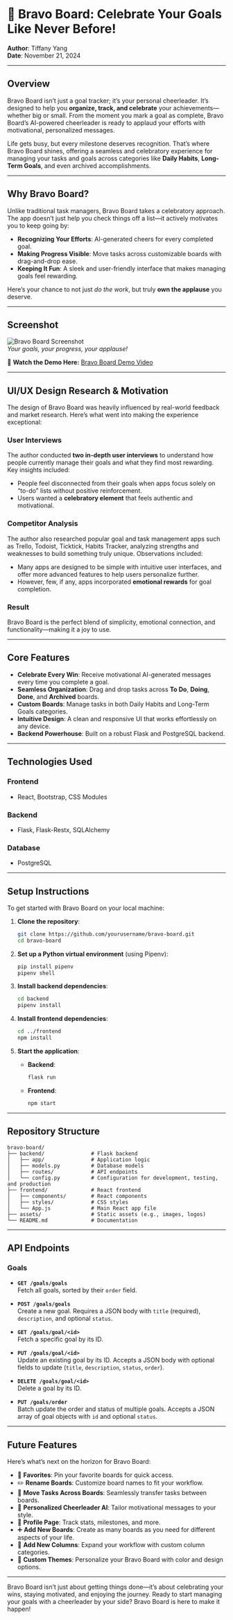 # 🎉 Bravo Board: Celebrate Your Goals Like Never Before!

**Author**: Tiffany Yang  
**Date**: November 21, 2024

---

## **Overview**

Bravo Board isn’t just a goal tracker; it’s your personal cheerleader. It’s designed to help you **organize, track, and celebrate** your achievements—whether big or small. From the moment you mark a goal as complete, Bravo Board’s AI-powered cheerleader is ready to applaud your efforts with motivational, personalized messages.

Life gets busy, but every milestone deserves recognition. That’s where Bravo Board shines, offering a seamless and celebratory experience for managing your tasks and goals across categories like **Daily Habits**, **Long-Term Goals**, and even archived accomplishments.

---

## **Why Bravo Board?**

Unlike traditional task managers, Bravo Board takes a celebratory approach. The app doesn’t just help you check things off a list—it actively motivates you to keep going by:

- **Recognizing Your Efforts**: AI-generated cheers for every completed goal.
- **Making Progress Visible**: Move tasks across customizable boards with drag-and-drop ease.
- **Keeping It Fun**: A sleek and user-friendly interface that makes managing goals feel rewarding.

Here’s your chance to not just _do the work_, but truly **own the applause** you deserve.

---

## **Screenshot**

![Bravo Board Screenshot](./assets/bravo_board_screenshot.png)  
_Your goals, your progress, your applause!_

🎥 **Watch the Demo Here:** [Bravo Board Demo Video](https://youtu.be/8_BS6H5Zn-I)

---

## **UI/UX Design Research & Motivation**

The design of Bravo Board was heavily influenced by real-world feedback and market research. Here’s what went into making the experience exceptional:

### **User Interviews**

The author conducted **two in-depth user interviews** to understand how people currently manage their goals and what they find most rewarding. Key insights included:

- People feel disconnected from their goals when apps focus solely on “to-do” lists without positive reinforcement.
- Users wanted a **celebratory element** that feels authentic and motivational.

### **Competitor Analysis**

The author also researched popular goal and task management apps such as Trello, Todoist, Ticktick, Habits Tracker, analyzing strengths and weaknesses to build something truly unique. Observations included:

- Many apps are designed to be simple with intuitive user interfaces, and offer more advanced features to help users personalize further.
- However, few, if any, apps incorporated **emotional rewards** for goal completion.

### **Result**

Bravo Board is the perfect blend of simplicity, emotional connection, and functionality—making it a joy to use.

---

## **Core Features**

- **Celebrate Every Win**: Receive motivational AI-generated messages every time you complete a goal.
- **Seamless Organization**: Drag and drop tasks across **To Do**, **Doing**, **Done**, and **Archived** boards.
- **Custom Boards**: Manage tasks in both Daily Habits and Long-Term Goals categories.
- **Intuitive Design**: A clean and responsive UI that works effortlessly on any device.
- **Backend Powerhouse**: Built on a robust Flask and PostgreSQL backend.

---

## **Technologies Used**

### **Frontend**

- React, Bootstrap, CSS Modules

### **Backend**

- Flask, Flask-Restx, SQLAlchemy

### **Database**

- PostgreSQL

---

## **Setup Instructions**

To get started with Bravo Board on your local machine:

1. **Clone the repository**:

   ```bash
   git clone https://github.com/yourusername/bravo-board.git
   cd bravo-board
   ```

2. **Set up a Python virtual environment** (using Pipenv):

   ```bash
   pip install pipenv
   pipenv shell
   ```

3. **Install backend dependencies**:

   ```bash
   cd backend
   pipenv install
   ```

4. **Install frontend dependencies**:

   ```bash
   cd ../frontend
   npm install
   ```

5. **Start the application**:
   - **Backend**:
     ```bash
     flask run
     ```
   - **Frontend**:
     ```bash
     npm start
     ```

---

## **Repository Structure**

```
bravo-board/
├── backend/               # Flask backend
│   ├── app/               # Application logic
│   ├── models.py          # Database models
│   ├── routes/            # API endpoints
│   └── config.py          # Configuration for development, testing, and production
├── frontend/              # React frontend
│   ├── components/        # React components
│   ├── styles/            # CSS styles
│   └── App.js             # Main React app file
├── assets/                # Static assets (e.g., images, logos)
└── README.md              # Documentation
```

---

## **API Endpoints**

### **Goals**

- **`GET /goals/goals`**  
  Fetch all goals, sorted by their `order` field.

- **`POST /goals/goals`**  
  Create a new goal. Requires a JSON body with `title` (required), `description`, and optional `status`.

- **`GET /goals/goal/<id>`**  
  Fetch a specific goal by its ID.

- **`PUT /goals/goal/<id>`**  
  Update an existing goal by its ID. Accepts a JSON body with optional fields to update (`title`, `description`, `status`, `order`).

- **`DELETE /goals/goal/<id>`**  
  Delete a goal by its ID.

- **`PUT /goals/order`**  
  Batch update the order and status of multiple goals. Accepts a JSON array of goal objects with `id` and optional `status`.

---

## **Future Features**

Here’s what’s next on the horizon for Bravo Board:

- 🌟 **Favorites**: Pin your favorite boards for quick access.
- ✏️ **Rename Boards**: Customize board names to fit your workflow.
- 🔄 **Move Tasks Across Boards**: Seamlessly transfer tasks between boards.
- 🤖 **Personalized Cheerleader AI**: Tailor motivational messages to your style.
- 👤 **Profile Page**: Track stats, milestones, and more.
- ➕ **Add New Boards**: Create as many boards as you need for different aspects of your life.
- 🧩 **Add New Columns**: Expand your workflow with custom column categories.
- 🎨 **Custom Themes**: Personalize your Bravo Board with color and design options.

---

Bravo Board isn’t just about getting things done—it’s about celebrating your wins, staying motivated, and enjoying the journey. Ready to start managing your goals with a cheerleader by your side? Bravo Board is here to make it happen!
